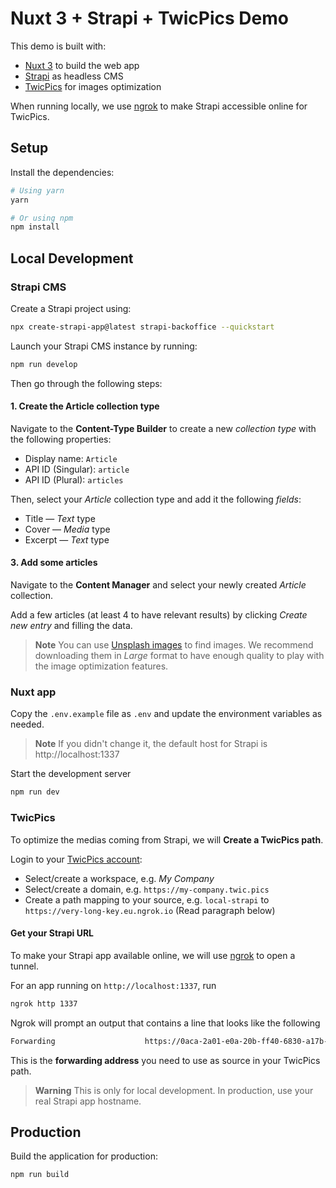 # Nuxt 3 + Strapi + TwicPics Demo

This demo is built with:
- [Nuxt 3](https://nuxt.com/) to build the web app
- [Strapi](https://strapi.io/) as headless CMS
- [TwicPics](https://twicpics.com/) for images optimization

When running locally, we use [ngrok](https://ngrok.com/) to make Strapi accessible online for TwicPics.

## Setup

Install the dependencies:

```bash
# Using yarn
yarn

# Or using npm
npm install
```

## Local Development

### Strapi CMS

Create a Strapi project using:

```bash
npx create-strapi-app@latest strapi-backoffice --quickstart
```

Launch your Strapi CMS instance by running: 

```bash
npm run develop
```

Then go through the following steps:

#### 1. Create the Article collection type

Navigate to the **Content-Type Builder** to create a new _collection type_ with the following properties:
- Display name: `Article`
- API ID (Singular): `article`
- API ID (Plural): `articles`

Then, select your _Article_ collection type and add it the following _fields_:
- Title — _Text_ type
- Cover — _Media_ type
- Excerpt — _Text_ type
#### 3. Add some articles

Navigate to the **Content Manager** and select your newly created _Article_ collection.

Add a few articles (at least 4 to have relevant results) by clicking _Create new entry_ and filling the data.

> **Note**
> You can use [Unsplash images](https://unsplash.com/s/photos/landscape?orientation=landscape) to find images. We recommend downloading them in _Large_ format to have enough quality to play with the image optimization features. 

### Nuxt app

Copy the `.env.example` file as `.env` and update the environment variables as needed.

> **Note**
> If you didn't change it, the default host for Strapi is http://localhost:1337

Start the development server

```bash
npm run dev
```

### TwicPics

To optimize the medias coming from Strapi, we will **Create a TwicPics path**.

Login to your [TwicPics account](https://account.twicpics.com/):
- Select/create a workspace, e.g. _My Company_
- Select/create a domain, e.g. `https://my-company.twic.pics`
- Create a path mapping to your source, e.g. `local-strapi` to `https://very-long-key.eu.ngrok.io` (Read paragraph below)

#### Get your Strapi URL

To make your Strapi app available online, we will use [ngrok](https://ngrok.io/) to open a tunnel.

For an app running on `http://localhost:1337`, run

```bash
ngrok http 1337
```

Ngrok will prompt an output that contains a line that looks like the following
```bash
Forwarding                    https://0aca-2a01-e0a-20b-ff40-6830-a17b-ecf7-47e3.eu.ngrok.io -> http://localhost:1337 
```

This is the **forwarding address** you need to use as source in your TwicPics path.

> **Warning**
> This is only for local development. In production, use your real Strapi app hostname.

## Production

Build the application for production:

```bash
npm run build
```

